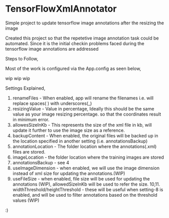 # TensorFlowXmlAnnotator
Simple project to update tensorflow image annotations after the resizing the image


Created this project so that the repetetive image annotation task could be automated.
Since it is the initial checkin problems faced during the tensorflow image annotations are addressed

Steps to Follow,

Most of the work is configured via the App.config as seen below,

<appSettings>
    <add key="renameFiles" value="true"/>
    <add key="resizingValue" value="20"/>
    <add key="allowedSizeInKb" value="7"/>
    <add key="backupContent" value="true"/>
    <add key="annotationLocation" value="D:\xyz\sample_data\foods\train\Annotations"/>
    <add key="imageLocation" value="D:\xyz\sample_data\sample_data\foods\train\Images"/>
    <add key="annotationsBackup" value="D:\xyz\sample_data\sample_data\foods\train\AnnotationsBackup"/>
    <add key="useImageDimension" value="false"/>
    <add key="useFileSize" value="true"/> wip
    <add key="widthThreshold" value=""/> wip
    <add key="heightThreshold" value=""/> wip
  </appSettings>
  
Settings Explained,
1. renameFiles - When enabled, app will rename the filenames i.e. will replace spaces( ) with underscores(_)
2. resizingValue - Value in percentage, Ideally this should be the same value as your image resizing percentage.
   so that the coordinates result in minimum error.
3. allowesSizeInKb - This represents the size of the xml file in kb, will update it further to use the image size as a reference.
4. backupContent - When enabled, the original files will be backed up in the location specified in another setting (i.e. annotationsBackup)
5. annotationLocation - The folder location where the annotations(.xml) files are stored.
6. imageLocation - the folder location where the training images are stored
7. annotationsBackup - see 4
8. useImageDimension - when enabled, we will use the image dimension instead of xml size for updating the annotations.(WIP)
9. useFileSize - when enabled, file size will be used for updating the annotations (WIP), allowedSizeInKb will be used to refer the size.
10,11. widthThreshold/heightThreshold - these will be useful when setting-8 is enabled, and will be used to filter annotations based on the 
threshold values (WIP)

:)
